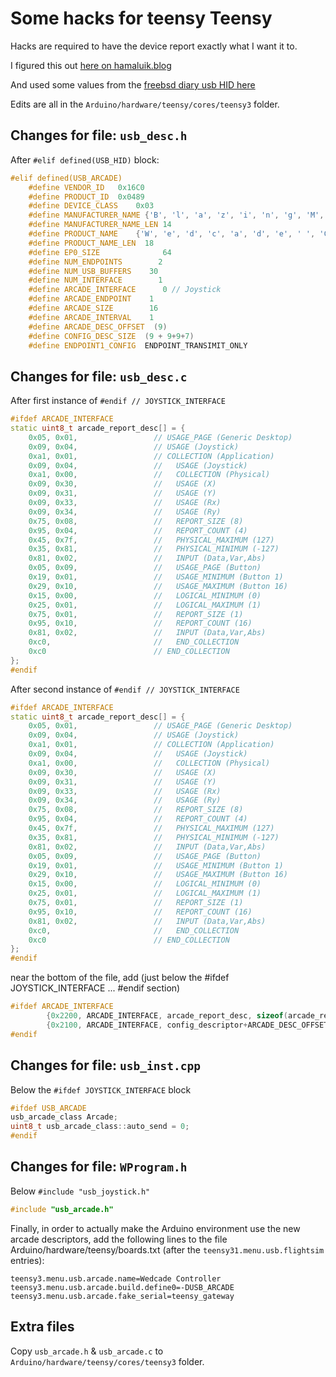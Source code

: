 # Some hacks for teensy Teensy 

Hacks are required to have the device report exactly what I want it to.

I figured this out [here on hamaluik.blog](https://github.com/hamaluik/blog.hamaluik.ca/blob/06a8439fae50b15cb966d33f3b0fdef9378a5c72/posts/2013-10-26-making-a-custom-teensy3-hid-joystick.md)

And used some values from the [freebsd diary usb HID here](https://www.freebsddiary.org/APC/usb_hid_usages.php)

Edits are all in the `Arduino/hardware/teensy/cores/teensy3` folder.

## Changes for file: `usb_desc.h`

After `#elif defined(USB_HID)` block:

```c++
#elif defined(USB_ARCADE)
	#define VENDOR_ID   0x16C0
	#define PRODUCT_ID	0x0489
	#define DEVICE_CLASS	0x03
	#define MANUFACTURER_NAME {'B', 'l', 'a', 'z', 'i', 'n', 'g', 'M', 'a', 'm', 'm', 'o', 't', 'h'}
	#define MANUFACTURER_NAME_LEN 14
	#define PRODUCT_NAME	{'W', 'e', 'd', 'c', 'a', 'd', 'e', ' ', 'C', 'o', 'n', 't', 'r', 'o', 'l', 'l', 'e', 'r'}
	#define PRODUCT_NAME_LEN  18
	#define EP0_SIZE			  64
	#define NUM_ENDPOINTS		 2
	#define NUM_USB_BUFFERS	   30
	#define NUM_INTERFACE		 1
	#define ARCADE_INTERFACE	  0 // Joystick
	#define ARCADE_ENDPOINT	   1
	#define ARCADE_SIZE		   16
	#define ARCADE_INTERVAL	   1
	#define ARCADE_DESC_OFFSET  (9)
	#define CONFIG_DESC_SIZE  (9 + 9+9+7)
	#define ENDPOINT1_CONFIG  ENDPOINT_TRANSIMIT_ONLY
```

## Changes for file: `usb_desc.c`

After first instance of `#endif // JOYSTICK_INTERFACE`

```c++
#ifdef ARCADE_INTERFACE
static uint8_t arcade_report_desc[] = {
	0x05, 0x01,					// USAGE_PAGE (Generic Desktop)
	0x09, 0x04,					// USAGE (Joystick)
	0xa1, 0x01,					// COLLECTION (Application)
	0x09, 0x04,					//   USAGE (Joystick)
	0xa1, 0x00,					//   COLLECTION (Physical)
	0x09, 0x30,					//	 USAGE (X)
	0x09, 0x31,					//	 USAGE (Y)
	0x09, 0x33,					//	 USAGE (Rx)
	0x09, 0x34,					//	 USAGE (Ry)
	0x75, 0x08,					//	 REPORT_SIZE (8)
	0x95, 0x04,					//	 REPORT_COUNT (4)
	0x45, 0x7f,					//	 PHYSICAL_MAXIMUM (127)
	0x35, 0x81,					//	 PHYSICAL_MINIMUM (-127)
	0x81, 0x02,					//	 INPUT (Data,Var,Abs)
	0x05, 0x09,					//	 USAGE_PAGE (Button)
	0x19, 0x01,					//	 USAGE_MINIMUM (Button 1)
	0x29, 0x10,					//	 USAGE_MAXIMUM (Button 16)
	0x15, 0x00,					//	 LOGICAL_MINIMUM (0)
	0x25, 0x01,					//	 LOGICAL_MAXIMUM (1)
	0x75, 0x01,					//	 REPORT_SIZE (1)
	0x95, 0x10,					//	 REPORT_COUNT (16)
	0x81, 0x02,					//	 INPUT (Data,Var,Abs)
	0xc0,						//   END_COLLECTION
	0xc0						// END_COLLECTION
};
#endif
```

After second instance of `#endif // JOYSTICK_INTERFACE`

```c++
#ifdef ARCADE_INTERFACE
static uint8_t arcade_report_desc[] = {
	0x05, 0x01,					// USAGE_PAGE (Generic Desktop)
	0x09, 0x04,					// USAGE (Joystick)
	0xa1, 0x01,					// COLLECTION (Application)
	0x09, 0x04,					//   USAGE (Joystick)
	0xa1, 0x00,					//   COLLECTION (Physical)
	0x09, 0x30,					//	 USAGE (X)
	0x09, 0x31,					//	 USAGE (Y)
	0x09, 0x33,					//	 USAGE (Rx)
	0x09, 0x34,					//	 USAGE (Ry)
	0x75, 0x08,					//	 REPORT_SIZE (8)
	0x95, 0x04,					//	 REPORT_COUNT (4)
	0x45, 0x7f,					//	 PHYSICAL_MAXIMUM (127)
	0x35, 0x81,					//	 PHYSICAL_MINIMUM (-127)
	0x81, 0x02,					//	 INPUT (Data,Var,Abs)
	0x05, 0x09,					//	 USAGE_PAGE (Button)
	0x19, 0x01,					//	 USAGE_MINIMUM (Button 1)
	0x29, 0x10,					//	 USAGE_MAXIMUM (Button 16)
	0x15, 0x00,					//	 LOGICAL_MINIMUM (0)
	0x25, 0x01,					//	 LOGICAL_MAXIMUM (1)
	0x75, 0x01,					//	 REPORT_SIZE (1)
	0x95, 0x10,					//	 REPORT_COUNT (16)
	0x81, 0x02,					//	 INPUT (Data,Var,Abs)
	0xc0,						//   END_COLLECTION
	0xc0						// END_COLLECTION
};
#endif
```

near the bottom of the file, add (just below the #ifdef JOYSTICK_INTERFACE ... #endif section)

```c++
#ifdef ARCADE_INTERFACE
		{0x2200, ARCADE_INTERFACE, arcade_report_desc, sizeof(arcade_report_desc)},
		{0x2100, ARCADE_INTERFACE, config_descriptor+ARCADE_DESC_OFFSET, 9},
#endif
```

## Changes for file: `usb_inst.cpp`

Below the `#ifdef JOYSTICK_INTERFACE` block

```c++
#ifdef USB_ARCADE
usb_arcade_class Arcade;
uint8_t usb_arcade_class::auto_send = 0;
#endif
```

## Changes for file: `WProgram.h`

Below `#include "usb_joystick.h"`

```c++
#include "usb_arcade.h"
```

Finally, in order to actually make the Arduino environment use the new arcade descriptors, add the following lines to the file Arduino/hardware/teensy/boards.txt (after the `teensy31.menu.usb.flightsim` entries):

```
teensy3.menu.usb.arcade.name=Wedcade Controller
teensy3.menu.usb.arcade.build.define0=-DUSB_ARCADE
teensy3.menu.usb.arcade.fake_serial=teensy_gateway
```

## Extra files
Copy `usb_arcade.h` & `usb_arcade.c` to `Arduino/hardware/teensy/cores/teensy3` folder.